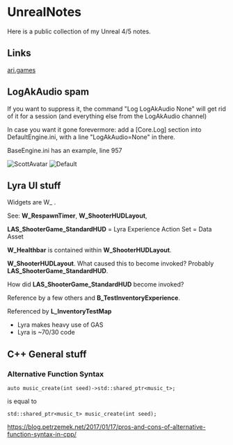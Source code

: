 # UnrealNotes

Here is a public collection of my Unreal 4/5 notes.

## Links
[ari.games](https://flassari.notion.site/Ari-s-Unreal-Engine-Notes-1a75e43f4014464984d4fae0617e5cef)

## LogAkAudio spam
If you want to suppress it, the command "Log LogAkAudio None" will get rid of it for a session (and everything else from the LogAkAudio channel)

In case you want it gone forevermore: add a [Core.Log] section into DefaultEngine.ini, with a line "LogAkAudio=None" in there.

BaseEngine.ini has an example, line 957

![ScottAvatar](https://media.retroachievements.org/UserPic/Scott.png)
![Default](https://media.retroachievements.org/Images/000001.png)


## Lyra UI stuff

Widgets are W_ . 

See: **W_RespawnTimer**, **W_ShooterHUDLayout**, 

**LAS_ShooterGame_StandardHUD** = Lyra Experience Action Set = Data Asset

**W_Healthbar** is contained within **W_ShooterHUDLayout**.

**W_ShooterHUDLayout**. What caused this to become invoked? Probably **LAS_ShooterGame_StandardHUD**.

How did **LAS_ShooterGame_StandardHUD** become invoked?

Reference by a few others and **B_TestInventoryExperience**.

Referenced by **L_InventoryTestMap**




* Lyra makes heavy use of GAS
* Lyra is ~70/30 code


## C++ General stuff

### Alternative Function Syntax
```
auto music_create(int seed)->std::shared_ptr<music_t>;
```
is equal to
```
std::shared_ptr<music_t> music_create(int seed);
```
https://blog.petrzemek.net/2017/01/17/pros-and-cons-of-alternative-function-syntax-in-cpp/
